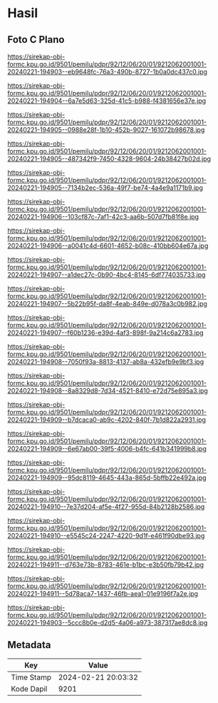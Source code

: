 # Hasil

## Foto C Plano

https://sirekap-obj-formc.kpu.go.id/9501/pemilu/pdpr/92/12/06/20/01/9212062001001-20240221-194903--eb9648fc-76a3-490b-8727-1b0a0dc437c0.jpg

https://sirekap-obj-formc.kpu.go.id/9501/pemilu/pdpr/92/12/06/20/01/9212062001001-20240221-194904--6a7e5d63-325d-41c5-b988-f4381656e37e.jpg

https://sirekap-obj-formc.kpu.go.id/9501/pemilu/pdpr/92/12/06/20/01/9212062001001-20240221-194905--0988e28f-1b10-452b-9027-161072b98678.jpg

https://sirekap-obj-formc.kpu.go.id/9501/pemilu/pdpr/92/12/06/20/01/9212062001001-20240221-194905--487342f9-7450-4328-9604-24b38427b02d.jpg

https://sirekap-obj-formc.kpu.go.id/9501/pemilu/pdpr/92/12/06/20/01/9212062001001-20240221-194905--7134b2ec-536a-49f7-be74-4a4e9a1171b9.jpg

https://sirekap-obj-formc.kpu.go.id/9501/pemilu/pdpr/92/12/06/20/01/9212062001001-20240221-194906--103cf87c-7af1-42c3-aa6b-507d7fb81f8e.jpg

https://sirekap-obj-formc.kpu.go.id/9501/pemilu/pdpr/92/12/06/20/01/9212062001001-20240221-194906--a0041c4d-6601-4652-b08c-410bb604e67a.jpg

https://sirekap-obj-formc.kpu.go.id/9501/pemilu/pdpr/92/12/06/20/01/9212062001001-20240221-194907--a1dec27c-0b90-4bc4-8145-6df774035733.jpg

https://sirekap-obj-formc.kpu.go.id/9501/pemilu/pdpr/92/12/06/20/01/9212062001001-20240221-194907--5b22b95f-da8f-4eab-849e-d078a3c0b982.jpg

https://sirekap-obj-formc.kpu.go.id/9501/pemilu/pdpr/92/12/06/20/01/9212062001001-20240221-194907--f60b1236-e39d-4af3-898f-9a214c6a2783.jpg

https://sirekap-obj-formc.kpu.go.id/9501/pemilu/pdpr/92/12/06/20/01/9212062001001-20240221-194908--7050f93a-8813-4137-ab8a-432efb9e9bf3.jpg

https://sirekap-obj-formc.kpu.go.id/9501/pemilu/pdpr/92/12/06/20/01/9212062001001-20240221-194908--8a8329d8-7d34-4521-8410-e72d75e895a3.jpg

https://sirekap-obj-formc.kpu.go.id/9501/pemilu/pdpr/92/12/06/20/01/9212062001001-20240221-194909--b7dcaca0-ab9c-4202-840f-7b1d822a2931.jpg

https://sirekap-obj-formc.kpu.go.id/9501/pemilu/pdpr/92/12/06/20/01/9212062001001-20240221-194909--6e67ab00-39f5-4006-b4fc-641b341999b8.jpg

https://sirekap-obj-formc.kpu.go.id/9501/pemilu/pdpr/92/12/06/20/01/9212062001001-20240221-194909--95dc8119-4645-443a-865d-5bffb22e492a.jpg

https://sirekap-obj-formc.kpu.go.id/9501/pemilu/pdpr/92/12/06/20/01/9212062001001-20240221-194910--7e37d204-af5e-4f27-955d-84b2128b2586.jpg

https://sirekap-obj-formc.kpu.go.id/9501/pemilu/pdpr/92/12/06/20/01/9212062001001-20240221-194910--e5545c24-2247-4220-9d1f-e461f90dbe93.jpg

https://sirekap-obj-formc.kpu.go.id/9501/pemilu/pdpr/92/12/06/20/01/9212062001001-20240221-194911--d763e73b-8783-461e-b1bc-e3b50fb79b42.jpg

https://sirekap-obj-formc.kpu.go.id/9501/pemilu/pdpr/92/12/06/20/01/9212062001001-20240221-194911--5d78aca7-1437-46fb-aea1-01e9196f7a2e.jpg

https://sirekap-obj-formc.kpu.go.id/9501/pemilu/pdpr/92/12/06/20/01/9212062001001-20240221-194903--5ccc8b0e-d2d5-4a06-a973-387317ae8dc8.jpg


## Metadata

| Key        | Value               |
| ---------- | ------------------- |
| Time Stamp | 2024-02-21 20:03:32 |
| Kode Dapil | 9201                |



